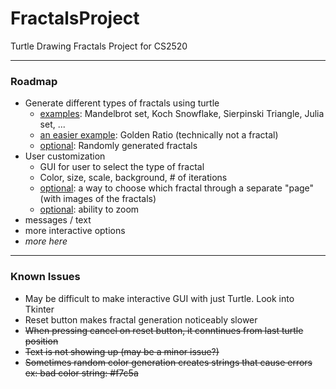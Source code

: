 # FractalsProject
Turtle Drawing Fractals Project for CS2520
***
### Roadmap
- Generate different types of fractals using turtle
  - <ins>examples</ins>: Mandelbrot set, Koch Snowflake, Sierpinski Triangle, Julia set, ...
  - <ins>an easier example</ins>: Golden Ratio (technically not a fractal)
  - <ins>optional</ins>: Randomly generated fractals
- User customization
  - GUI for user to select the type of fractal
  - Color, size, scale, background, # of iterations
  - <ins>optional</ins>: a way to choose which fractal through a separate "page" (with images of the fractals)
  - <ins>optional</ins>: ability to zoom
- messages / text
- more interactive options
- *more here*
***
### Known Issues
- May be difficult to make interactive GUI with just Turtle. Look into Tkinter
- Reset button makes fractal generation noticeably slower
- ~~When pressing cancel on reset button, it conntinues from last turtle position~~
- ~~Text is not showing up (may be a minor issue?)~~
- ~~Sometimes random color generation creates strings that cause errors ex: bad color string: #f7c5a~~